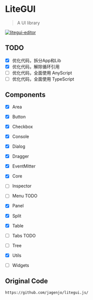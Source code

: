 # LiteGUI

> A UI library

[![litegui-editor](https://static.gausszhou.top/data/image/project/litegui.png)](https://gausszhou.github.io/litegui/)

## TODO

- [x] 优化代码，拆分App和Lib
- [x] 优化代码，解除循环引用
- [ ] 优化代码，全面使用 AnyScript
- [ ] 优化代码，全面使用 TypeScript

## Components 

- [x] Area
- [x] Button
- [x] Checkbox
- [x] Console
- [x] Dialog
- [x] Dragger
- [x] EventMitter
- [x] Core
- [ ] Inspector
- [ ] Menu TODO
- [x] Panel
- [x] Split
- [x] Table
- [ ] Tabs TODO
- [ ] Tree
- [x] Utils
- [ ] Widgets


## Original Code

```bash
https://github.com/jagenjo/litegui.js/
```